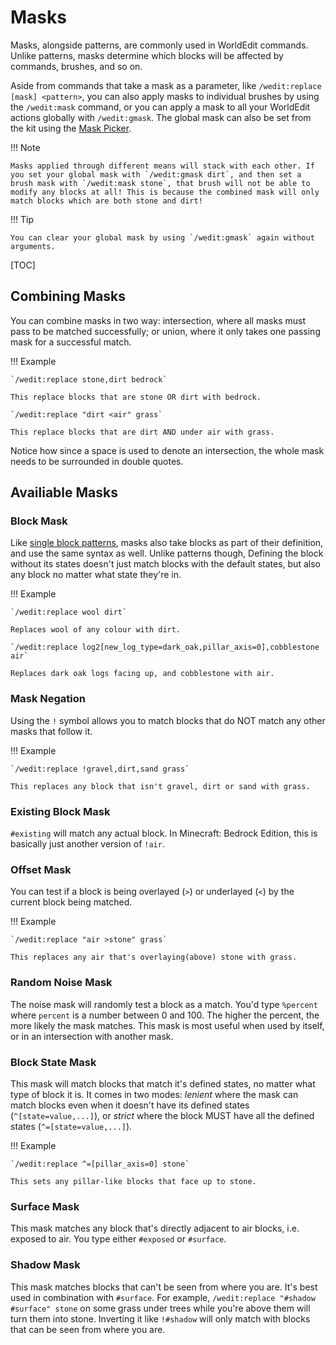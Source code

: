 # Masks

Masks, alongside patterns, are commonly used in WorldEdit commands. Unlike patterns, masks determine which blocks will be affected by commands, brushes, and so on.

Aside from commands that take a mask as a parameter, like `/wedit:replace [mask] <pattern>`, you can also apply masks to individual brushes by using the `/wedit:mask` command, or you can apply a mask to all your WorldEdit actions globally with `/wedit:gmask`. The global mask can also be set from the kit using the [Mask Picker](../kit.md#mask_picker).

!!! Note

    Masks applied through different means will stack with each other. If you set your global mask with `/wedit:gmask dirt`, and then set a brush mask with `/wedit:mask stone`, that brush will not be able to modify any blocks at all! This is because the combined mask will only match blocks which are both stone and dirt!

!!! Tip

    You can clear your global mask by using `/wedit:gmask` again without arguments.

[TOC]

## Combining Masks

You can combine masks in two way: intersection, where all masks must pass to be matched successfully; or union, where it only takes one passing mask for a successful match.

!!! Example

    `/wedit:replace stone,dirt bedrock`

    This replace blocks that are stone OR dirt with bedrock.

    `/wedit:replace "dirt <air" grass`

    This replace blocks that are dirt AND under air with grass.

Notice how since a space is used to denote an intersection, the whole mask needs to be surrounded in double quotes.

## Availiable Masks

### Block Mask

Like [single block patterns](patterns.md#single-block-pattern), masks also take blocks as part of their definition, and use the same syntax as well. Unlike patterns though, Defining the block without its states doesn't just match blocks with the default states, but also any block no matter what state they're in.

!!! Example

    `/wedit:replace wool dirt`

    Replaces wool of any colour with dirt.

    `/wedit:replace log2[new_log_type=dark_oak,pillar_axis=0],cobblestone air`

    Replaces dark oak logs facing up, and cobblestone with air.

### Mask Negation

Using the `!` symbol allows you to match blocks that do NOT match any other masks that follow it.

!!! Example

    `/wedit:replace !gravel,dirt,sand grass`

    This replaces any block that isn't gravel, dirt or sand with grass.

### Existing Block Mask

`#existing` will match any actual block. In Minecraft: Bedrock Edition, this is basically just another version of `!air`.

### Offset Mask

You can test if a block is being overlayed (`>`) or underlayed (`<`) by the current block being matched.

!!! Example

    `/wedit:replace "air >stone" grass`

    This replaces any air that's overlaying(above) stone with grass.

### Random Noise Mask

The noise mask will randomly test a block as a match. You'd type `%percent` where `percent` is a number between 0 and 100. The higher the percent, the more likely the mask matches. This mask is most useful when used by itself, or in an intersection with another mask.

### Block State Mask

This mask will match blocks that match it's defined states, no matter what type of block it is. It comes in two modes: _lenient_ where the mask can match blocks even when it doesn't have its defined states (`^[state=value,...]`), or _strict_ where the block MUST have all the defined states (`^=[state=value,...]`).

!!! Example

    `/wedit:replace ^=[pillar_axis=0] stone`

    This sets any pillar-like blocks that face up to stone.

### Surface Mask

This mask matches any block that's directly adjacent to air blocks, i.e. exposed to air. You type either `#exposed` or `#surface`.

### Shadow Mask

This mask matches blocks that can't be seen from where you are. It's best used in combination with `#surface`. For example, `/wedit:replace "#shadow #surface" stone` on some grass under trees while you're above them will turn them into stone. Inverting it like `!#shadow` will only match with blocks that can be seen from where you are.
